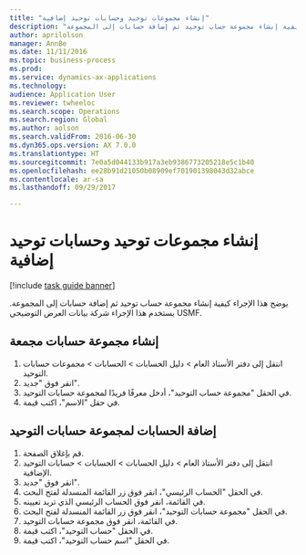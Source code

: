 ```yaml
--- 
title: "إنشاء مجموعات توحيد وحسابات توحيد إضافية"
description: "يوضح هذا الإجراء كيفية إنشاء مجموعة حساب توحيد ثم إضافة حسابات إلى المجموعة."
author: aprilolson
manager: AnnBe
ms.date: 11/11/2016
ms.topic: business-process
ms.prod: 
ms.service: dynamics-ax-applications
ms.technology: 
audience: Application User
ms.reviewer: twheeloc
ms.search.scope: Operations
ms.search.region: Global
ms.author: aolson
ms.search.validFrom: 2016-06-30
ms.dyn365.ops.version: AX 7.0.0
ms.translationtype: HT
ms.sourcegitcommit: 7e0a5d044133b917a3eb9386773205218e5c1b40
ms.openlocfilehash: ee28b91d21050b08909ef701901398043d32abce
ms.contentlocale: ar-sa
ms.lasthandoff: 09/29/2017

---
```

# <a name="create-consolidation-groups-and-additional-consolidation-accounts"></a>إنشاء مجموعات توحيد وحسابات توحيد إضافية

[!include [task guide banner](../../includes/task-guide-banner.md)]

يوضح هذا الإجراء كيفية إنشاء مجموعة حساب توحيد ثم إضافة حسابات إلى المجموعة. يستخدم هذا الإجراء شركة بيانات العرض التوضيحي USMF.


## <a name="create-a-consolidation-account-group"></a>إنشاء مجموعة حسابات مجمعة
1. انتقل إلى دفتر الأستاذ العام > دليل الحسابات > الحسابات > مجموعات حسابات التوحيد.
2. انقر فوق "جديد".
3. في الحقل "مجموعة حساب التوحيد"، أدخل معرفًا فريدًا لمجموعة حسابات التوحيد.
4. في حقل "الاسم"، اكتب قيمة.

## <a name="add-accounts-to-consolidation-account-group"></a>إضافة الحسابات لمجموعة حسابات التوحيد
1. قم بإغلاق الصفحة.
2. انتقل إلى دفتر الأستاذ العام > دليل الحسابات > الحسابات > حسابات التوحيد الإضافية.
3. انقر فوق "جديد".
4. في الحقل "الحساب الرئيسي"، انقر فوق زر القائمة المنسدلة لفتح البحث.
5. في القائمة، انقر فوق الحساب الرئيسي الذي تريد تعيينه.
6. في الحقل "مجموعة حسابات التوحيد"، انقر فوق زر القائمة المنسدلة لفتح البحث.
7. في القائمة، انقر فوق مجموعة حسابات التوحيد.
8. في الحقل "حساب التوحيد"، اكتب قيمة.
9. في الحقل "اسم حساب التوحيد"، اكتب قيمة.


